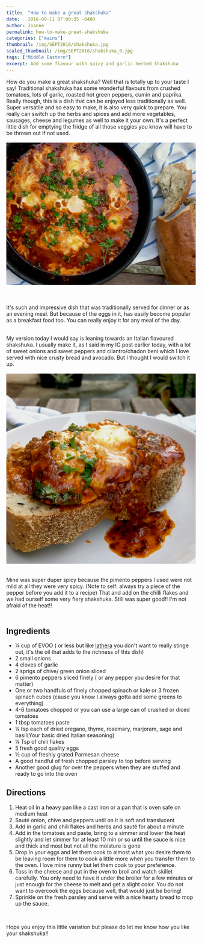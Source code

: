 ```yaml
---
title:  "How to make a great shakshuka"
date:   2016-09-11 07:00:35 -0400
author: Joanne
permalink: how-to-make-great-shakshuka
categories: ["mains"]
thumbnail: /img/SEPT2016/shakshuka.jpg
scaled_thumbnail: /img/SEPT2016/shakshuka_0.jpg
tags: ["Middle Eastern"]
excerpt: Add some flavour with spicy and garlic herbed Shakshuka
---
```


How do you make a great shakshuka? Well that is totally up to your taste I say! Traditional shakshuka has some wonderful flavours from crushed tomatoes, lots of garlic, roasted hot green peppers, cumin and paprika. Really though, this is a dish that can be enjoyed less traditionally as well. Super versatile and so easy to make, it is also very quick to prepare.  You really can switch up the herbs and spices and add more vegetables, sausages, cheese and legumes as well to make it your own.  It's a perfect little dish for emptying the fridge of all those veggies you know will have to be thrown out if not used.
<br>
<br>
![Shakshuka](/img/SEPT2016/shakshuka.jpg)  
<br>
<br>

It's such and impressive dish that was traditionally served for dinner or as an evening meal. But because of the eggs in it, has easily become popular as a breakfast food too. You can really enjoy it for any meal of the day.
<br><br>

My version today I would say is leaning towards an Italian flavoured shakshuka. I usually make it, as I said in my IG post earlier today, with a lot of sweet onions and sweet peppers and cilantro/chadon beni which I love served with nice crusty bread and avocado. But I thought I would switch it up.
<br>
<br>
![Shakshuka](/img/SEPT2016/shakshuka_bread.jpg)  
<br>

Mine was super duper spicy because the pimento peppers I used were not mild at all they were very spicy. (Note to self: always try a piece of the pepper before you add it to a recipe) That and add on the chilli flakes and we had ourself some very fiery shakshuka.  Still was super good!! I'm not afraid of the heat!!
<br>
<br>

## Ingredients
* &frac14; cup of EVOO ( or less but like <span class="highlight">[lathera](http://oliveandmango.com/lathera---make-green-peas-exciting/) </span>you don't want to really stinge out, it's the oil that adds to the richness of this dish)
* 2 small onions
* 4 cloves of garlic
* 2 sprigs of chive/ green onion sliced
* 6 pimento peppers sliced finely ( or any pepper you desire for that matter)
* One or two handfuls of finely chopped spinach or kale or 3 frozen spinach cubes (cause you know I always gotta add some greens to everything)
* 4-6 tomatoes chopped or you can use a large can of crushed or diced tomatoes
* 1 tbsp tomatoes paste
* &frac14; tsp each of dried oregano, thyme, rosemary, marjoram, sage and basil(Your basic dried Italian seasoning)
* &frac14; Tsp of chili flakes
* 5 fresh good quality eggs
* &frac12; cup of freshly grated Parmesan cheese
* A good handful of fresh chopped parsley to top before serving
* Another good glug for over the peppers when they are stuffed and ready to go into the oven


## Directions
1. Heat oil in a heavy pan like a cast iron or a pan that is oven safe on medium heat
2. Sauté onion, chive and peppers until on it is soft  and translucent
3. Add in garlic and chili flakes and herbs and sauté for about a minute
4. Add in the tomatoes and paste, bring to a simmer and lower the heat slightly and let simmer for at least 10 min or so until the sauce is nice and thick and most but not all the moisture is gone
5. Drop in your eggs and let them cook to almost what you desire them to be leaving room for them to cook a little more when you transfer them to the oven.  I love mine runny but let them cook to your preference.
6. Toss in the cheese and put in the oven to broil and watch skillet carefully.  You only need to have it under the broiler for a few minutes or just enough for the cheese to melt and get a slight color.  You do not want to overcook the eggs because well, that would just be boring!
7. Sprinkle on the fresh parsley and serve with a nice hearty bread to mop up the sauce.  

<br>

Hope you enjoy this little variation but please do let me know how you like your shakshuka!!
